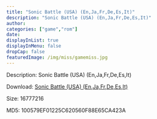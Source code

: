 ```yaml
---
title: "Sonic Battle (USA) (En,Ja,Fr,De,Es,It)"
description: "Sonic Battle (USA) (En,Ja,Fr,De,Es,It)"
author: 
categories: ["game","rom"]
date: 
displayInList: true
displayInMenu: false
dropCap: false
featuredImage: /img/miss/gamemiss.jpg
---
```


Description: Sonic Battle (USA) (En,Ja,Fr,De,Es,It)

Download: <a style="text-decoration:underline;" href="https://mega.nz/#!rDBETCgD!APVO10DRw-C3xFdoE60JEUvV2i5q9KDUWVLkmPmlygo" target = "_blank" rel = "nofollow" > Sonic Battle (USA) (En,Ja,Fr,De,Es,It)</a>

Size: 16777216

MD5: 100579EF01225C620560F88E65CA423A

